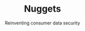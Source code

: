 ---
layout: project
title: Nuggets
subtitle: Reinventing consumer data security
industry: Biometrics<br>
    Data privacy
summary: Biometric tool for login, payment and identity verification, without sharing or storing private data.

delivery:
    - item: 
        - paragraph: Today, consumers share and store personal, payment and password data with 50+ different online services. If any one of these services is breached, they all become vulnerable. With Nuggets, blockchain technology means users never share their data with anyone – not even Nuggets itself.
    - item: 
        - paragraph: 'Nuggets is an agnostic tool, applicable anywhere. It only uses biometric identification, so there are no passwords to remember – or to risk being stolen. And the product doesn’t track users, the way other ‘single sign-in’ services do. In providing this simple, trusted tool for consumers, Nuggets also solves corporates biggest problem: data security and cybercrime. If companies no longer need to store millions of customers’ data, they can’t be hacked.'
---